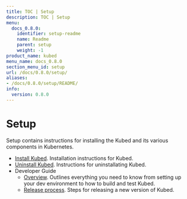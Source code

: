 ```yaml
---
title: TOC | Setup
description: TOC | Setup
menu:
  docs_0.8.0:
    identifier: setup-readme
    name: Readme
    parent: setup
    weight: -1
product_name: kubed
menu_name: docs_0.8.0
section_menu_id: setup
url: /docs/0.8.0/setup/
aliases:
- /docs/0.8.0/setup/README/
info:
  version: 0.8.0
---
```


# Setup

Setup contains instructions for installing the Kubed and its various components in Kubernetes.

- [Install Kubed](/docs/0.8.0/setup/install). Installation instructions for Kubed.
- [Uninstall Kubed](/docs/0.8.0/setup/uninstall). Instructions for uninstallating Kubed.
- Developer Guide
  - [Overview](/docs/0.8.0/setup/developer-guide/overview). Outlines everything you need to know from setting up your dev environment to how to build and test Kubed.
  - [Release process](/docs/0.8.0/setup/developer-guide/release). Steps for releasing a new version of Kubed.
